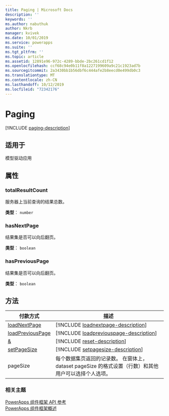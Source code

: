 ```yaml
---
title: Paging | Microsoft Docs
description: ''
keywords: ''
ms.author: nabuthuk
author: Nkrb
manager: kvivek
ms.date: 10/01/2019
ms.service: powerapps
ms.suite: ''
ms.tgt_pltfrm: ''
ms.topic: article
ms.assetid: 12891e96-972c-4289-bbde-2bc261cd1f12
ms.openlocfilehash: ccf68c94e0b11f8a1227199609a9c21c1923ad7b
ms.sourcegitcommit: 2a3430bb1b56dbf6c444afe2b8eecd0e499db0c3
ms.translationtype: MT
ms.contentlocale: zh-CN
ms.lasthandoff: 10/12/2019
ms.locfileid: "72342176"
---
```

# <a name="paging"></a>Paging

[!INCLUDE [paging-description](includes/paging-description.md)]

## <a name="available-for"></a>适用于 

模型驱动应用

## <a name="properties"></a>属性

### <a name="totalresultcount"></a>totalResultCount

服务器上当前查询的结果总数。

**类型**： `number`

### <a name="hasnextpage"></a>hasNextPage

结果集是否可以向后翻页。

**类型**： `boolean`

### <a name="haspreviouspage"></a>hasPreviousPage

结果集是否可以向后翻页。

**类型**： `boolean`

## <a name="methods"></a>方法

|付款方式 | 描述 |
| ------|-------------|
|[loadNextPage](paging/loadnextpage.md)|[!INCLUDE [loadnextpage-description](paging/includes/loadnextpage-description.md)]|
|[loadPreviousPage](paging/loadpreviouspage.md)|[!INCLUDE [loadpreviouspage-description](paging/includes/loadpreviouspage-description.md)]|
|[&](paging/reset.md)|[!INCLUDE [reset-description](paging/includes/reset-description.md)]|
|[setPageSize](paging/setpagesize.md)|[!INCLUDE [setpagesize-description](paging/includes/setpagesize-description.md)]|
|pageSize|每个数据集页返回的记录数。 在窗体上，dataset pageSize 的格式设置（行数）和其他用户可以选择个人选项。|


### <a name="related-topics"></a>相关主题

[PowerApps 组件框架 API 参考](../reference/index.md)<br/>
[PowerApps 组件框架概述](../overview.md)